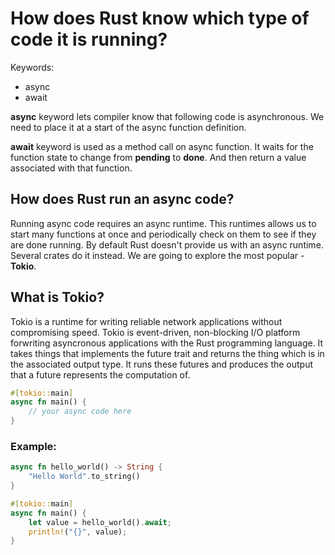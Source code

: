 # How does Rust know which type of code it is running?
Keywords:
* async
* await

**async** keyword lets compiler know that following code is asynchronous. We need to place it at a start of the async function definition.

**await** keyword is used as a method call on async function. It waits for the function state to change from **pending** to **done**. And then return a value associated with that function.

## How does Rust run an async code?
Running async code requires an async runtime. This runtimes allows us to start many functions at once and periodically check on them to see if they are done running. By default Rust doesn't provide us with an async runtime. Several crates do it instead. We are going to explore the most popular - **Tokio**.

## What is Tokio?
Tokio is a runtime for writing reliable network applications without compromising speed.
Tokio is event-driven, non-blocking I/O platform forwriting asyncronous applications with the Rust programming language.
It takes things that implements the future trait and returns the thing which is in the associated output type. It runs these futures and produces the output that a future represents the computation of.

```rust
#[tokio::main]
async fn main() {
    // your async code here
}
```

### Example:
```rust
async fn hello_world() -> String {
    "Hello World".to_string()
}

#[tokio::main]
async fn main() {
    let value = hello_world().await;
    println!("{}", value);
}
```